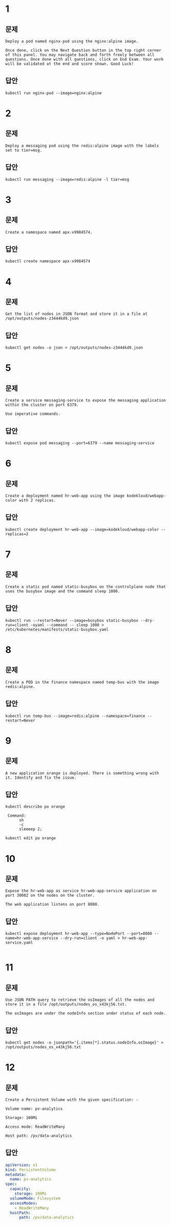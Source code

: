 # 1

## 문제

```
Deploy a pod named nginx-pod using the nginx:alpine image.

Once done, click on the Next Question button in the top right corner of this panel. You may navigate back and forth freely between all questions. Once done with all questions, click on End Exam. Your work will be validated at the end and score shown. Good Luck!
```

## 답안

```
kubectl run nginx-pod --image=nginx:alpine
```

# 2

## 문제

```
Deploy a messaging pod using the redis:alpine image with the labels set to tier=msg.
```

## 답안

```
kubectl run messaging --image=redis:alpine -l tier=msg
```

# 3

## 문제

```
Create a namespace named apx-x9984574.
```

## 답안

```
kubectl create namespace apx-x9984574
```

# 4

## 문제

```
Get the list of nodes in JSON format and store it in a file at /opt/outputs/nodes-z3444kd9.json
```

## 답안

```
kubectl get nodes -o json > /opt/outputs/nodes-z3444kd9.json
```

# 5

## 문제

```
Create a service messaging-service to expose the messaging application within the cluster on port 6379.

Use imperative commands.
```

## 답안

```
kubectl expose pod messaging --port=6379 --name messaging-service
```

# 6

## 문제

```
Create a deployment named hr-web-app using the image kodekloud/webapp-color with 2 replicas.
```

## 답안

```
kubectl create deployment hr-web-app --image=kodekloud/webapp-color --replicas=2
```

# 7

## 문제

```
Create a static pod named static-busybox on the controlplane node that uses the busybox image and the command sleep 1000.
```

## 답안

```
kubectl run --restart=Never --image=busybox static-busybox --dry-run=client -oyaml --command -- sleep 1000 > /etc/kubernetes/manifests/static-busybox.yaml
```

# 8

## 문제

```
Create a POD in the finance namespace named temp-bus with the image redis:alpine.
```

## 답안

```
kubectl run temp-bus --image=redis:alpine --namespace=finance --restart=Never
```

# 9

## 문제

```
A new application orange is deployed. There is something wrong with it. Identify and fix the issue.
```

## 답안

```
kubectl describe po orange
```

```
 Command:
      sh
      -c
      sleeeep 2;
```

```
kubectl edit po orange
```

# 10

## 문제

```
Expose the hr-web-app as service hr-web-app-service application on port 30082 on the nodes on the cluster.

The web application listens on port 8080.
```

## 답안

```
kubectl expose deployment hr-web-app --type=NodePort --port=8080 --name=hr-web-app-service --dry-run=client -o yaml > hr-web-app-service.yaml
```

```
```

# 11

## 문제

```
Use JSON PATH query to retrieve the osImages of all the nodes and store it in a file /opt/outputs/nodes_os_x43kj56.txt.

The osImages are under the nodeInfo section under status of each node.
```

## 답안

```
kubectl get nodes -o jsonpath='{.items[*].status.nodeInfo.osImage}' > /opt/outputs/nodes_os_x43kj56.txt
```

# 12

## 문제

```
Create a Persistent Volume with the given specification: -

Volume name: pv-analytics

Storage: 100Mi

Access mode: ReadWriteMany

Host path: /pv/data-analytics
```

## 답안

```yaml
apiVersion: v1
kind: PersistentVolume
metadata:
  name: pv-analytics
spec:
  capacity:
    storage: 100Mi
  volumeMode: Filesystem
  accessModes:
    - ReadWriteMany
  hostPath:
      path: /pv/data-analytics
```
